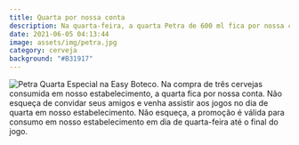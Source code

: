 ```yaml
---
title: Quarta por nossa conta
description: Na quarta-feira, a quarta Petra de 600 ml fica por nossa conta.
date: 2021-06-05 04:13:44
image: assets/img/petra.jpg
category: cerveja
background: "#B31917"
---
```

![Petra](/assets/img/petra.jpg)
Quarta Especial na Easy Boteco.
Na compra de três cervejas consumida em nosso estabelecimento, a quarta fica por nossa conta.
Não esqueça de convidar seus amigos e venha assistir aos jogos no dia de quarta em nosso estabelecimento.
Não esqueça, a promoção é válida para consumo em nosso estabelecimento em dia de quarta-feira até o final do jogo.
